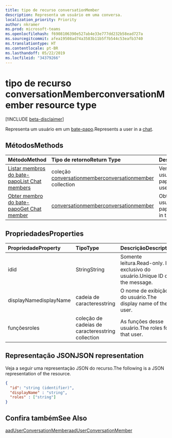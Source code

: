 ```yaml
---
title: tipo de recurso conversationMember
description: Representa um usuário em uma conversa.
localization_priority: Priority
author: nkramer
ms.prod: microsoft-teams
ms.openlocfilehash: f6908106390e527ab4e33e777dd232b58ead727a
ms.sourcegitcommit: afea19508ad74a3583b11b5f7b544c53eafb3740
ms.translationtype: HT
ms.contentlocale: pt-BR
ms.lasthandoff: 05/22/2019
ms.locfileid: "34379266"
---
```

# <a name="conversationmember-resource-type"></a><span data-ttu-id="377a4-103">tipo de recurso conversationMember</span><span class="sxs-lookup"><span data-stu-id="377a4-103">conversationMember resource type</span></span>

[!INCLUDE [beta-disclaimer](../../includes/beta-disclaimer.md)]

<span data-ttu-id="377a4-104">Representa um usuário em um [bate-papo](chat.md).</span><span class="sxs-lookup"><span data-stu-id="377a4-104">Represents a user in a [chat](chat.md).</span></span>

## <a name="methods"></a><span data-ttu-id="377a4-105">Métodos</span><span class="sxs-lookup"><span data-stu-id="377a4-105">Methods</span></span>

| <span data-ttu-id="377a4-106">Método</span><span class="sxs-lookup"><span data-stu-id="377a4-106">Method</span></span>       | <span data-ttu-id="377a4-107">Tipo de retorno</span><span class="sxs-lookup"><span data-stu-id="377a4-107">Return Type</span></span>  |<span data-ttu-id="377a4-108">Descrição</span><span class="sxs-lookup"><span data-stu-id="377a4-108">Description</span></span>|
|:---------------|:--------|:----------|
|[<span data-ttu-id="377a4-109">Listar membros do bate-papo</span><span class="sxs-lookup"><span data-stu-id="377a4-109">List Chat members</span></span>](../api/conversationmember-list.md) | <span data-ttu-id="377a4-110">coleção [conversationmember](conversationmember.md)</span><span class="sxs-lookup"><span data-stu-id="377a4-110">[conversationmember](conversationmember.md) collection</span></span> | <span data-ttu-id="377a4-111">Ver a lista de todos os usuários no bate-papo.</span><span class="sxs-lookup"><span data-stu-id="377a4-111">Get the list of all users in the chat.</span></span>|
|[<span data-ttu-id="377a4-112">Obter membro do bate-papo</span><span class="sxs-lookup"><span data-stu-id="377a4-112">Get Chat member</span></span>](../api/conversationmember-get.md) | [<span data-ttu-id="377a4-113">conversationmember</span><span class="sxs-lookup"><span data-stu-id="377a4-113">conversationmember</span></span>](conversationmember.md) | <span data-ttu-id="377a4-114">Obter um único usuário no bate-papo.</span><span class="sxs-lookup"><span data-stu-id="377a4-114">Get a single user in the chat.</span></span>|

## <a name="properties"></a><span data-ttu-id="377a4-115">Propriedades</span><span class="sxs-lookup"><span data-stu-id="377a4-115">Properties</span></span>
| <span data-ttu-id="377a4-116">Propriedade</span><span class="sxs-lookup"><span data-stu-id="377a4-116">Property</span></span>     | <span data-ttu-id="377a4-117">Tipo</span><span class="sxs-lookup"><span data-stu-id="377a4-117">Type</span></span>   |<span data-ttu-id="377a4-118">Descrição</span><span class="sxs-lookup"><span data-stu-id="377a4-118">Description</span></span>|
|:---------------|:--------|:----------|
|<span data-ttu-id="377a4-119">id</span><span class="sxs-lookup"><span data-stu-id="377a4-119">id</span></span>|<span data-ttu-id="377a4-120">String</span><span class="sxs-lookup"><span data-stu-id="377a4-120">String</span></span>| <span data-ttu-id="377a4-121">Somente leitura.</span><span class="sxs-lookup"><span data-stu-id="377a4-121">Read-only.</span></span> <span data-ttu-id="377a4-122">ID exclusivo do usuário.</span><span class="sxs-lookup"><span data-stu-id="377a4-122">Unique ID of the message.</span></span>|
|<span data-ttu-id="377a4-123">displayName</span><span class="sxs-lookup"><span data-stu-id="377a4-123">displayName</span></span>| <span data-ttu-id="377a4-124">cadeia de caracteres</span><span class="sxs-lookup"><span data-stu-id="377a4-124">string</span></span> | <span data-ttu-id="377a4-125">O nome de exibição do usuário.</span><span class="sxs-lookup"><span data-stu-id="377a4-125">The display name of the user.</span></span> |
|<span data-ttu-id="377a4-126">funções</span><span class="sxs-lookup"><span data-stu-id="377a4-126">roles</span></span>| <span data-ttu-id="377a4-127">coleção de cadeias de caracteres</span><span class="sxs-lookup"><span data-stu-id="377a4-127">string collection</span></span> | <span data-ttu-id="377a4-128">As funções desse usuário.</span><span class="sxs-lookup"><span data-stu-id="377a4-128">The roles for that user.</span></span> |

## <a name="json-representation"></a><span data-ttu-id="377a4-129">Representação JSON</span><span class="sxs-lookup"><span data-stu-id="377a4-129">JSON representation</span></span>

<span data-ttu-id="377a4-130">Veja a seguir uma representação JSON do recurso.</span><span class="sxs-lookup"><span data-stu-id="377a4-130">The following is a JSON representation of the resource.</span></span>

<!-- {
  "blockType": "resource",
  "baseType": "microsoft.graph.entity",
  "@odata.type": "microsoft.graph.conversationMember"
}-->

```json
{
  "id": "string (identifier)",
  "displayName" : "string",
  "roles" : ["string"]
}

```

## <a name="see-also"></a><span data-ttu-id="377a4-131">Confira também</span><span class="sxs-lookup"><span data-stu-id="377a4-131">See Also</span></span>

[<span data-ttu-id="377a4-132">aadUserConversationMember</span><span class="sxs-lookup"><span data-stu-id="377a4-132">aadUserConversationMember</span></span>](aaduserconversationmember.md)

<!-- uuid: 8fcb5dbc-d5aa-4681-8e31-b001d5168d79
2015-10-25 14:57:30 UTC -->
<!--
{
  "type": "#page.annotation",
  "description": "conversationMember",
  "keywords": "",
  "section": "documentation",
  "tocPath": "",
  "suppressions": []
}
-->
